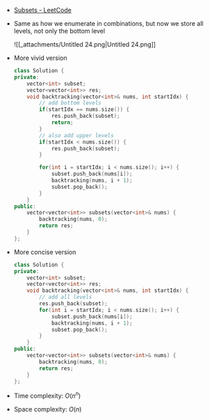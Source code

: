 - [Subsets - LeetCode](https://leetcode.com/problems/subsets/description/)
- Same as how we enumerate in combinations, but now we store all levels, not only the bottom level
    
    ![[_attachments/Untitled 24.png|Untitled 24.png]]
    
- More vivid version
    
    ```C++
    class Solution {
    private:
        vector<int> subset;
        vector<vector<int>> res;
        void backtracking(vector<int>& nums, int startIdx) {
            // add bottom levels
            if(startIdx == nums.size()) {
                res.push_back(subset);
                return;
            }
            // also add upper levels
            if(startIdx < nums.size()) {
                res.push_back(subset);
            }
    
            for(int i = startIdx; i < nums.size(); i++) {
                subset.push_back(nums[i]);
                backtracking(nums, i + 1);
                subset.pop_back();
            }
        }
    public:
        vector<vector<int>> subsets(vector<int>& nums) {
            backtracking(nums, 0);
            return res;
        }
    };
    ```
    
- More concise version
    
    ```C++
    class Solution {
    private:
        vector<int> subset;
        vector<vector<int>> res;
        void backtracking(vector<int>& nums, int startIdx) {
            // add all levels
            res.push_back(subset);
            for(int i = startIdx; i < nums.size(); i++) {
                subset.push_back(nums[i]);
                backtracking(nums, i + 1);
                subset.pop_back();
            }
        }
    public:
        vector<vector<int>> subsets(vector<int>& nums) {
            backtracking(nums, 0);
            return res;
        }
    };
    ```
    
- Time complexity: $O(n^n)$﻿
- Space complexity: $O(n)$
